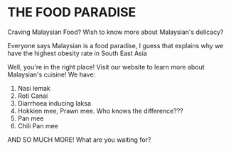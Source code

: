 # THE FOOD PARADISE
Craving Malaysian Food? Wish to know more about Malaysian's delicacy?

Everyone says Malaysian is a food paradise, I guess that explains why we have the highest obesity rate in South East Asia

Well, you're in the right place! Visit our website to learn more about Malaysian's cuisine! We have:
1. Nasi lemak
2. Roti Canai
3. Diarrhoea inducing laksa
4. Hokkien mee, Prawn mee. Who knows the difference???
5. Pan mee
6. Chili Pan mee

AND SO MUCH MORE! 
What are you waiting for?


